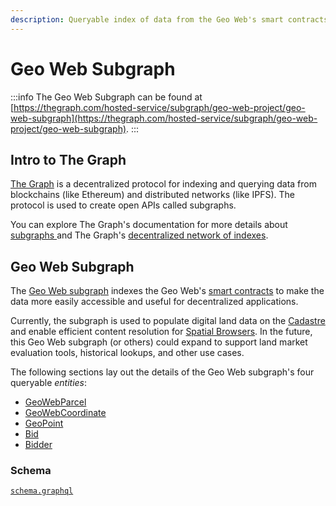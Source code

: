 ```yaml
---
description: Queryable index of data from the Geo Web's smart contracts.
---
```


# Geo Web Subgraph

:::info
The Geo Web Subgraph can be found at [https://thegraph.com/hosted-service/subgraph/geo-web-project/geo-web-subgraph](https://thegraph.com/hosted-service/subgraph/geo-web-project/geo-web-subgraph).
:::

## Intro to The Graph

[The Graph](https://thegraph.com/) is a decentralized protocol for indexing and querying data from blockchains (like Ethereum) and distributed networks (like IPFS). The protocol is used to create open APIs called subgraphs.

You can explore The Graph's documentation for more details about [subgraphs ](https://thegraph.com/docs/introduction)and The Graph's [decentralized network of indexes](https://thegraph.com/docs/network#overview).

## Geo Web Subgraph

The [Geo Web subgraph](https://thegraph.com/hosted-service/subgraph/geo-web-project/geo-web-subgraph) indexes the Geo Web's [smart contracts](../core-contracts/) to make the data more easily accessible and useful for decentralized applications.

Currently, the subgraph is used to populate digital land data on the [Cadastre](../cadastre-development.md) and enable efficient content resolution for [Spatial Browsers](../spatial-browser-development.md). In the future, this Geo Web subgraph (or others) could expand to support land market evaluation tools, historical lookups, and other use cases.

The following sections lay out the details of the Geo Web subgraph's four queryable _entities_:

* [GeoWebParcel](erc721license.md)
* [GeoWebCoordinate](geowebcoordinate.md)
* [GeoPoint](geopoint.md)
* [Bid](bid.md)
* [Bidder](bidder.md)

### Schema

[`schema.graphql`](https://github.com/Geo-Web-Project/geo-web-subgraph/blob/main/schema.graphql)
